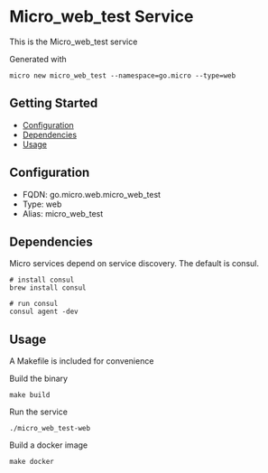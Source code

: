 # Micro_web_test Service

This is the Micro_web_test service

Generated with

```
micro new micro_web_test --namespace=go.micro --type=web
```

## Getting Started

- [Configuration](#configuration)
- [Dependencies](#dependencies)
- [Usage](#usage)

## Configuration

- FQDN: go.micro.web.micro_web_test
- Type: web
- Alias: micro_web_test

## Dependencies

Micro services depend on service discovery. The default is consul.

```
# install consul
brew install consul

# run consul
consul agent -dev
```

## Usage

A Makefile is included for convenience

Build the binary

```
make build
```

Run the service
```
./micro_web_test-web
```

Build a docker image
```
make docker
```